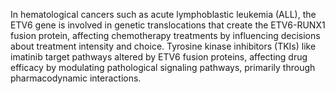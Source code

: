 In hematological cancers such as acute lymphoblastic leukemia (ALL), the ETV6 gene is involved in genetic translocations that create the ETV6-RUNX1 fusion protein, affecting chemotherapy treatments by influencing decisions about treatment intensity and choice. Tyrosine kinase inhibitors (TKIs) like imatinib target pathways altered by ETV6 fusion proteins, affecting drug efficacy by modulating pathological signaling pathways, primarily through pharmacodynamic interactions.